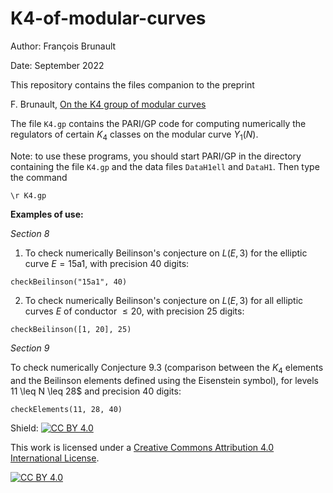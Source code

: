 # K4-of-modular-curves

Author: François Brunault

Date: September 2022

This repository contains the files companion to the preprint

F. Brunault, [On the K4 group of modular curves](https://arxiv.org/abs/2009.07614)

The file `K4.gp` contains the PARI/GP code for computing numerically the regulators of certain $K_4$ classes on the modular curve $Y_1(N)$.

Note: to use these programs, you should start PARI/GP in the directory containing the file `K4.gp` and the data files `DataH1ell` and `DataH1`. Then type the command

```
\r K4.gp
```

**Examples of use:**

*Section 8*

1) To check numerically Beilinson's conjecture on $L(E,3)$ for the elliptic curve $E = \textrm{15a1}$, with precision 40 digits:

```
checkBeilinson("15a1", 40)
```

2) To check numerically Beilinson's conjecture on $L(E,3)$ for all elliptic curves $E$ of conductor $\leq 20$, with precision 25 digits:

```
checkBeilinson([1, 20], 25)
```

*Section 9*

To check numerically Conjecture 9.3 (comparison between the $K_4$ elements and the Beilinson elements defined using the Eisenstein symbol), for levels 11 \leq N \leq 28$ and precision 40 digits:

```
checkElements(11, 28, 40)
```



Shield: [![CC BY 4.0][cc-by-shield]][cc-by]

This work is licensed under a
[Creative Commons Attribution 4.0 International License][cc-by].

[![CC BY 4.0][cc-by-image]][cc-by]

[cc-by]: http://creativecommons.org/licenses/by/4.0/
[cc-by-image]: https://i.creativecommons.org/l/by/4.0/88x31.png
[cc-by-shield]: https://img.shields.io/badge/License-CC%20BY%204.0-lightgrey.svg
